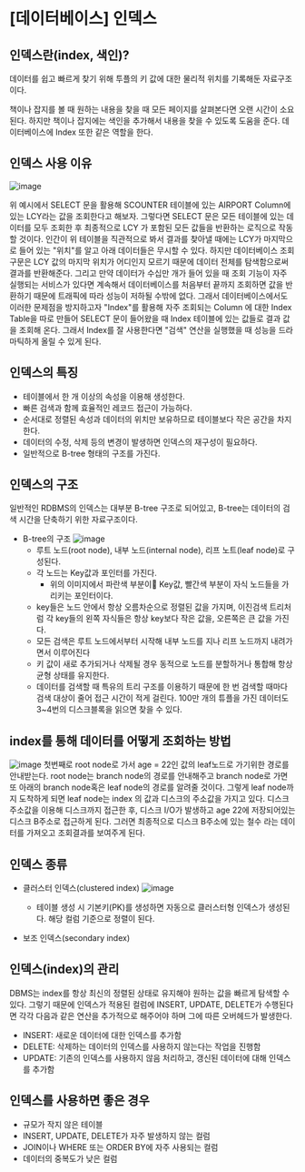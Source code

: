 # [데이터베이스] 인덱스

## 인덱스란(index, 색인)?
데이터를 쉽고 빠르게 찾기 위해 투플의 키 값에 대한 물리적 위치를 기록해둔 자료구조이다.

책이나 잡지를 볼 때 원하는 내용을 찾을 때 모든 페이지를 살펴본다면 오랜 시간이 소요된다. 하지만 책이나 잡지에는 색인을 추가해서 내용을 찾을 수 있도록 도움을 준다. 데이터베이스에 Index 또한 같은 역할을 한다.


## 인덱스 사용 이유
![image](https://github.com/user-attachments/assets/a92b7384-9d2a-4691-9123-64c3f147ebca)

위 예시에서 SELECT 문을 활용해 SCOUNTER 테이블에 있는 AIRPORT Column에 있는 LCY라는  값을 조회한다고 해보자.
그렇다면 SELECT 문은 모든 테이블에 있는 데이터를 모두 조회한 후 최종적으로 LCY 가 포함된 모든 값들을 반환하는 로직으로 작동할 것이다. 
인간이 위 테이블을 직관적으로 봐서 결과를 찾아낼 때에는 LCY가 마지막으로 들어 있는 "위치"를 알고 아래 데이터들은 무시할 수 있다. 하지만 데이터베이스 조회 구문은 LCY 값의 마지막 위치가 어디인지 모르기 때문에 데이터 전체를 탐색함으로써 
결과를 반환해준다. 그리고 만약 데이터가 수십만 개가 들어 있을 때 조회 기능이 자주 실행되는 서비스가 있다면 계속해서 데이터베이스를 처음부터 끝까지 조회하면 값을 반환하기 때문에 트래픽에 따라 성능이 저하될 수밖에 없다. 
그래서 데이터베이스에서도 이러한 문제점을 방지하고자 "Index"를 활용해 자주 조회되는 Column 에 대한 Index Table을 따로 만들어 SELECT 문이 들어왔을 때 Index 테이블에 있는 값들로 결과 값을 조회해 온다. 
그래서 Index를 잘 사용한다면 "검색" 연산을 실행했을 때 성능을 드라마틱하게 올릴 수 있게 된다.

## 인덱스의 특징
- 테이블에서 한 개 이상의 속성을 이용해 생성한다.
- 빠른 검색과 함께 효율적인 레코드 접근이 가능하다.
- 순서대로 정렬된 속성과 데이터의 위치만 보유하므로 테이블보다 작은 공간을 차지한다.
- 데이터의 수정, 삭제 등의 변경이 발생하면 인덱스의 재구성이 필요하다.
- 일반적으로 B-tree 형태의 구조를 가진다.

## 인덱스의 구조
일반적인 RDBMS의 인덱스는 대부분 B-tree 구조로 되어있고, B-tree는 데이터의 검색 시간을 단축하기 위한 자료구조이다.

- B-tree의 구조 
![image](https://github.com/user-attachments/assets/a75676d8-1673-45a2-a956-3e021cdff806)
  - 루트 노드(root node), 내부 노드(internal node), 리프 노트(leaf node)로 구성된다.
  - 각 노드는 Key값과 포인터를 가진다.
    - 위의 이미지에서 파란색 부분이 Key값, 빨간색 부분이 자식 노드들을 가리키는 포인터이다.
  - key들은 노드 안에서 항상 오름차순으로 정렬된 값을 가지며, 이진검색 트리처럼 각 key들의 왼쪽 자식들은 항상 key보다 작은 값을, 오른쪽은 큰 값을 가진다.
  - 모든 검색은 루트 노드에서부터 시작해 내부 노드를 지나 리프 노드까지 내려가면서 이루어진다
  - 키 값이 새로 추가되거나 삭제될 경우 동적으로 노드를 분할하거나 통합해 항상 균형 상태를 유지한다.
  - 데이터를 검색할 때 특유의 트리 구조를 이용하기 때문에 한 번 검색할 때마다 검색 대상이 줄어 접근 시간이 적게 걸린다. 100만 개의 튜플을 가진 데이터도 3~4번의 디스크블록을 읽으면 찾을 수 있다.

## index를 통해 데이터를 어떻게 조회하는 방법
![image](https://github.com/user-attachments/assets/6c1053db-1358-46d9-8208-459bd7368078)
첫번째로 root node로 가서 age = 22인 값의 leaf노드로 가기위한 경로를 안내받는다.
root node는 branch node의 경로를 안내해주고 branch node로 가면 또 아래의 branch node혹은 leaf node의 경로를 알려줄 것이다.
그렇게 leaf node까지 도착하게 되면 leaf node는 index 의 값과 디스크의 주소값을 가지고 있다.
디스크 주소값을 이용해 디스크까지 접근한 후, 디스크 I/O가 발생하고 age 22에 저장되어있는 디스크 B주소로 접근하게 된다.
그러면 최종적으로 디스크 B주소에 있는 철수 라는 데이터를 가져오고 조회결과를 보여주게 된다.
 
 
## 인덱스 종류
  - 클러스터 인덱스(clustered index)
  ![image](https://github.com/user-attachments/assets/5444645a-b2db-4f8e-8e62-4ce5142d2482)

    - 테이블 생성 시 기본키(PK)를 생성하면 자동으로 클러스터형 인덱스가 생성된다. 해당 컬럼 기준으로 정렬이 된다.

  - 보조 인덱스(secondary index)
 
## 인덱스(index)의 관리
DBMS는 index를 항상 최신의 정렬된 상태로 유지해야 원하는 값을 빠르게 탐색할 수 있다. 그렇기 때문에 인덱스가 적용된 컬럼에 INSERT, UPDATE, DELETE가 수행된다면 각각 다음과 같은 연산을 추가적으로 해주어야 하며 그에 따른 오버헤드가 발생한다.

- INSERT: 새로운 데이터에 대한 인덱스를 추가함
- DELETE: 삭제하는 데이터의 인덱스를 사용하지 않는다는 작업을 진행함
- UPDATE: 기존의 인덱스를 사용하지 않음 처리하고, 갱신된 데이터에 대해 인덱스를 추가함
 
## 인덱스를 사용하면 좋은 경우
- 규모가 작지 않은 테이블
- INSERT, UPDATE, DELETE가 자주 발생하지 않는 컬럼
- JOIN이나 WHERE 또는 ORDER BY에 자주 사용되는 컬럼
- 데이터의 중복도가 낮은 컬럼
